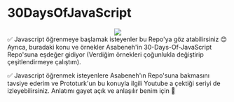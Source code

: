 # 30DaysOfJavaScript
<div align="center">
  <a class="header-badge" target="_blank" href="https://www.linkedin.com/in/hercaisevvalerdem/">
  <img src="https://img.shields.io/badge/style--5eba00.svg?label=LinkedIn&logo=linkedin&style=social">
  </a>
  </div>
✅ Javascript öğrenmeye başlamak isteyenler bu Repo'ya göz atabilirsiniz 😊
Ayrıca, buradaki konu ve örnekler Asabeneh'in 30-Days-Of-JavaScript Repo'suna eşdeğer gidiyor 
(Verdiğim örnekleri çoğunlukla değiştirip çeşitlendirmeye çalıştım).

✅ Javascript öğrenmek isteyenlere Asabeneh'ın Repo'suna bakmasını tavsiye ederim ve Prototurk'un bu konuyla ilgili 
Youtube a çektiği seriyi de izleyebilirsiniz. Anlatımı gayet açık ve anlaşılır benim için 🙂
